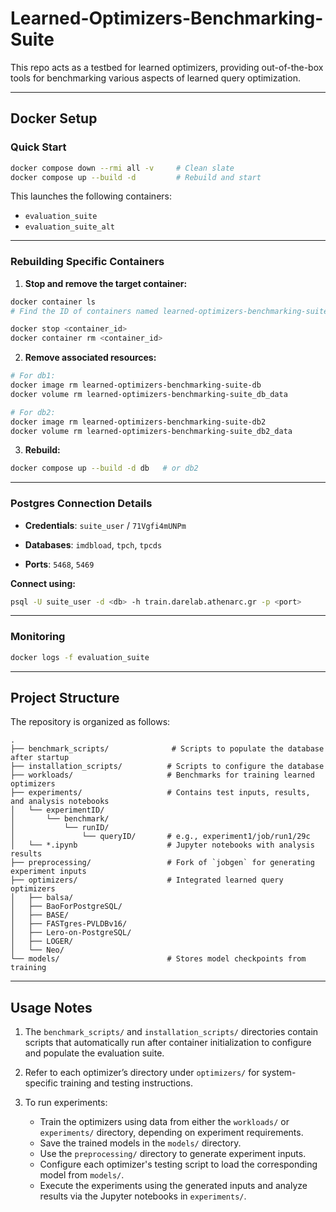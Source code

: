 # Learned-Optimizers-Benchmarking-Suite

This repo acts as a testbed for learned optimizers, providing out-of-the-box tools for benchmarking various aspects of learned query optimization.

---

## Docker Setup

### Quick Start

```bash
docker compose down --rmi all -v     # Clean slate  
docker compose up --build -d         # Rebuild and start
```

This launches the following containers:

* `evaluation_suite`
* `evaluation_suite_alt`

---

### Rebuilding Specific Containers

1. **Stop and remove the target container:**

```bash
docker container ls
# Find the ID of containers named learned-optimizers-benchmarking-suite-db or learned-optimizers-benchmarking-suite-db2

docker stop <container_id>
docker container rm <container_id>
```

2. **Remove associated resources:**

```bash
# For db1:
docker image rm learned-optimizers-benchmarking-suite-db
docker volume rm learned-optimizers-benchmarking-suite_db_data

# For db2:
docker image rm learned-optimizers-benchmarking-suite-db2
docker volume rm learned-optimizers-benchmarking-suite_db2_data
```

3. **Rebuild:**

```bash
docker compose up --build -d db   # or db2
```

---

### Postgres Connection Details

* **Credentials**:
  `suite_user` / `71Vgfi4mUNPm`

* **Databases**:
  `imdbload`, `tpch`, `tpcds`

* **Ports**:
  `5468`, `5469`

**Connect using:**

```bash
psql -U suite_user -d <db> -h train.darelab.athenarc.gr -p <port>
```

---

### Monitoring

```bash
docker logs -f evaluation_suite
```

---

## Project Structure

The repository is organized as follows:

```
.
├── benchmark_scripts/              # Scripts to populate the database after startup
├── installation_scripts/          # Scripts to configure the database
├── workloads/                     # Benchmarks for training learned optimizers
├── experiments/                   # Contains test inputs, results, and analysis notebooks
│   └── experimentID/
│       └── benchmark/
│           └── runID/
│               └── queryID/       # e.g., experiment1/job/run1/29c
│   └── *.ipynb                    # Jupyter notebooks with analysis results
├── preprocessing/                 # Fork of `jobgen` for generating experiment inputs
├── optimizers/                    # Integrated learned query optimizers
│   ├── balsa/
│   ├── BaoForPostgreSQL/
│   ├── BASE/
│   ├── FASTgres-PVLDBv16/
│   ├── Lero-on-PostgreSQL/
│   ├── LOGER/
│   └── Neo/
└── models/                        # Stores model checkpoints from training
```

---

## Usage Notes

1. The `benchmark_scripts/` and `installation_scripts/` directories contain scripts that automatically run after container initialization to configure and populate the evaluation suite.

2. Refer to each optimizer’s directory under `optimizers/` for system-specific training and testing instructions.

3. To run experiments:

   * Train the optimizers using data from either the `workloads/` or `experiments/` directory, depending on experiment requirements.
   * Save the trained models in the `models/` directory.
   * Use the `preprocessing/` directory to generate experiment inputs.
   * Configure each optimizer's testing script to load the corresponding model from `models/`.
   * Execute the experiments using the generated inputs and analyze results via the Jupyter notebooks in `experiments/`.